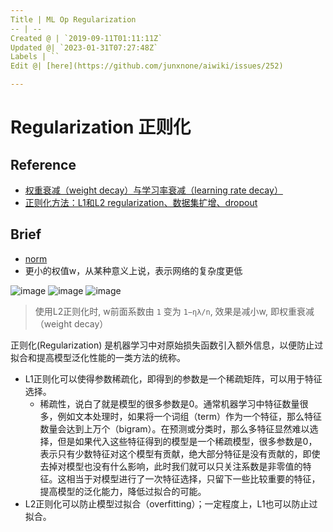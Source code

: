 ```yaml
---
Title | ML Op Regularization
-- | --
Created @ | `2019-09-11T01:11:11Z`
Updated @| `2023-01-31T07:27:48Z`
Labels | ``
Edit @| [here](https://github.com/junxnone/aiwiki/issues/252)

---
```


# Regularization  正则化

## Reference
- [权重衰减（weight decay）与学习率衰减（learning rate decay）](https://blog.csdn.net/program_developer/article/details/80867468)
- [正则化方法：L1和L2 regularization、数据集扩增、dropout](https://blog.csdn.net/u012162613/article/details/44261657)

## Brief
- [norm](/norm)
- 更小的权值w，从某种意义上说，表示网络的复杂度更低


![image](https://user-images.githubusercontent.com/2216970/64660983-568f3a00-d475-11e9-8fca-aab3fd6abee6.png)
![image](https://user-images.githubusercontent.com/2216970/64660987-5a22c100-d475-11e9-8c62-6fcd13d1fd20.png)
![image](https://user-images.githubusercontent.com/2216970/64660989-5c851b00-d475-11e9-99b6-587a1666b98d.png)

> 使用L2正则化时, w前面系数由 `1` 变为 `1−ηλ/n`, 效果是减小w, 即权重衰减（weight decay）


正则化(Regularization) 是机器学习中对原始损失函数引入额外信息，以便防止过拟合和提高模型泛化性能的一类方法的统称。
- L1正则化可以使得参数稀疏化，即得到的参数是一个稀疏矩阵，可以用于特征选择。
  - 稀疏性，说白了就是模型的很多参数是0。通常机器学习中特征数量很多，例如文本处理时，如果将一个词组（term）作为一个特征，那么特征数量会达到上万个（bigram）。在预测或分类时，那么多特征显然难以选择，但是如果代入这些特征得到的模型是一个稀疏模型，很多参数是0，表示只有少数特征对这个模型有贡献，绝大部分特征是没有贡献的，即使去掉对模型也没有什么影响，此时我们就可以只关注系数是非零值的特征。这相当于对模型进行了一次特征选择，只留下一些比较重要的特征，提高模型的泛化能力，降低过拟合的可能。
- L2正则化可以防止模型过拟合（overfitting）；一定程度上，L1也可以防止过拟合。
